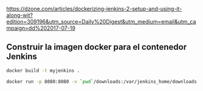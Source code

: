 https://dzone.com/articles/dockerizing-jenkins-2-setup-and-using-it-along-wit?edition=309196&utm_source=Daily%20Digest&utm_medium=email&utm_campaign=dd%202017-07-19



Construir la imagen docker para el contenedor Jenkins
----
``` bash
docker build -t myjenkins . 
```
```bash
docker run -p 8080:8080 -v `pwd`/downloads:/var/jenkins_home/downloads --rm --name myjenkins myjenkins:latest
```
